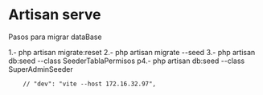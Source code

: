 # Artisan serve

Pasos para migrar dataBase

1.- php artisan migrate:reset
2.- php artisan migrate --seed
3.- php artisan db:seed --class SeederTablaPermisos
p4.- php artisan db:seed --class SuperAdminSeeder

        // "dev": "vite --host 172.16.32.97",
